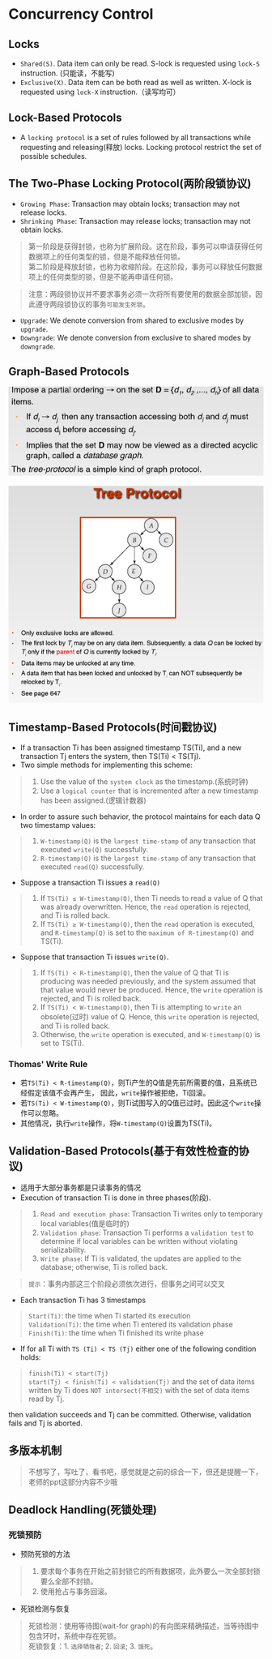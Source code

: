 # Concurrency Control

## Locks
- `Shared(S)`. Data item can only be read. S-lock is requested using `lock-S` instruction. (只能读，不能写)
- `Exclusive(X)`. Data item can be both read as well as written. X-lock is requested using `lock-X` instruction.（读写均可）

## Lock-Based Protocols
- A `locking protocol` is a set of rules followed by all transactions while requesting
and releasing(释放) locks. Locking protocol restrict the set of possible schedules.

## The Two-Phase Locking Protocol(两阶段锁协议)
- `Growing Phase`: Transaction may obtain locks; transaction may not release locks.
- `Shrinking Phase`: Transaction may release locks; transaction may not obtain locks.
> 第一阶段是获得封锁，也称为扩展阶段。这在阶段，事务可以申请获得任何数据项上的任何类型的锁，但是不能释放任何锁。<br>
> 第二阶段是释放封锁，也称为收缩阶段。在这阶段，事务可以释放任何数据项上的任何类型的锁，但是不能再申请任何锁。<br>

> 注意：两段锁协议并不要求事务必须一次将所有要使用的数据全部加锁，因此遵守两段锁协议的事务`可能发生死锁`。<br>

- `Upgrade`: We denote conversion from shared to exclusive modes by `upgrade`.
- `Downgrade`: We denote conversion from exclusive to shared modes by `downgrade`.

## Graph-Based Protocols
![Graph-Based Protocols](images/graph-based.png)<br><br>
![Graph-Based Protocols](images/graph-based1.png)<br>

## Timestamp-Based Protocols(时间戳协议)
- If a transaction Ti has been assigned timestamp TS(Ti), and a new transaction Tj enters
the system, then TS(Ti) < TS(Tj).
- Two simple methods for implementing this scheme:
> 1. Use the value of the `system clock` as the timestamp.(系统时钟)<br>
> 2. Use a `logical counter` that is incremented after a new timestamp has been assigned.(逻辑计数器)<br>

- In order to assure such behavior, the protocol maintains for each data Q two timestamp values:
> 1. `W-timestamp(Q)` is the `largest time-stamp` of any transaction that executed `write(Q)` successfully.<br>
> 2. `R-timestamp(Q)` is the `largest time-stamp` of any transaction that executed `read(Q)` successfully.<br>

- Suppose a transaction Ti issues a `read(Q)`
> 1. If `TS(Ti) ≤ W-timestamp(Q)`, then Ti needs to read a value of Q that was already overwritten.
Hence, the `read` operation is rejected, and Ti is rolled back. <br>
> 2. If `TS(Ti) ≥ W-timestamp(Q)`, then the `read` operation is executed, and `R-timestamp(Q)`
is set to the `maximum of R-timestamp(Q)` and TS(Ti).<br>

- Suppose that transaction Ti issues `write(Q)`.
> 1. If `TS(Ti) < R-timestamp(Q)`, then the value of Q that Ti is producing was needed previously,
and the system assumed that that value would never be produced. Hence, the `write` operation
is rejected, and Ti is rolled back. <br>
> 2. If `TS(Ti) < W-timestamp(Q)`, then Ti is attempting to `write` an obsolete(过时) value of Q.
Hence, this `write` operation is rejected, and Ti is rolled back.<br>
> 3. Otherwise, the `write` operation is executed, and `W-timestamp(Q)` is set to TS(Ti).<br>

### Thomas' Write Rule
- 若`TS(Ti) < R-timestamp(Q)`，则Ti产生的Q值是先前所需要的值，且系统已经假定该值不会再产生，
因此，`write`操作被拒绝，Ti回滚。
- 若`TS(Ti) < W-timestamp(Q)`，则Ti试图写入的Q值已过时。因此这个`write`操作可以忽略。
- 其他情况，执行`write`操作，将`W-timestamp(Q)`设置为TS(Ti)。

## Validation-Based Protocols(基于有效性检查的协议)
- 适用于大部分事务都是只读事务的情况
- Execution of transaction Ti is done in three phases(阶段).
> 1. `Read and execution phase`: Transaction Ti writes only to temporary local variables(值是临时的)<br>
> 2. `Validation phase`: Transaction Ti performs a `validation test` to determine
if local variables can be written without violating serializability.<br>
> 3. `Write phase`: If Ti is validated, the updates are applied to the database;
otherwise, Ti is rolled back.<br>

> `提示`：事务内部这三个阶段必须依次进行，但事务之间可以交叉<br>

- Each transaction Ti has 3 timestamps
> `Start(Ti)`: the time when Ti started its execution <br>
> `Validation(Ti)`: the time when Ti entered its validation phase<br>
> `Finish(Ti)`: the time when Ti finished its write phase<br>

- If for all Ti with `TS (Ti) < TS (Tj)` either one of the following condition holds:
> `finish(Ti) < start(Tj)`<br>
> `start(Tj) < finish(Ti) < validation(Tj)` and the set of data items written by Ti
does `NOT intersect(不相交)` with the set of data items read by Tj. <br>

then validation succeeds and Tj can be committed. Otherwise, validation fails and Tj is aborted. <br>

## 多版本机制
> 不想写了，写吐了，看书吧，感觉就是之前的综合一下，但还是提醒一下，老师的ppt这部分内容不少哦<br>

## Deadlock Handling(死锁处理)
### 死锁预防
- 预防死锁的方法
> 1. 要求每个事务在开始之前封锁它的所有数据项，此外要么一次全部封锁要么全部不封锁。<br>
> 2. 使用抢占与事务回滚。<br>

- 死锁检测与恢复
> 死锁检测：使用等待图(wait-for graph)的有向图来精确描述，当等待图中包含环时，系统中存在死锁。<br>
> 死锁恢复：1. `选择牺牲者`;  2. `回滚`;  3. `饿死`。<br>
